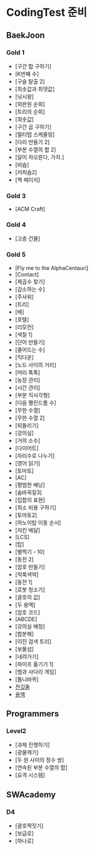 # CodingTest 준비

## BaekJoon

### Gold 1

- [구간 합 구하기]
- [K번째 수]
- [구슬 탈출 2]
- [최솟값과 최댓값]
- [낚시왕]
- [외판원 순회]
- [트리의 순회]
- [최솟값]
- [구간 곱 구하기]
- [멀티탭 스케줄링]
- [다리 만들기 2]
- [부분 수열의 합 2]
- [달이 차오른다, 가자.]
- [비숍]
- [커피숍2]
- [책 페이지]

### Gold 3

- [ACM Craft]

### Gold 4

- [고층 건물]

### Gold 5

- [Fly me to the AlphaCentauri]
- [Contact]
- [제곱수 찾기]
- [감소하는 수]
- [주사위]
- [트리]
- [배]
- [호텔]
- [리모컨]
- [색칠 1]
- [단어 만들기]
- [줄어드는 수]
- [킥다운]
- [노드 사이의 거리]
- [머리 톡톡]
- [농장 관리]
- [시간 관리]
- [부분 직사각형]
- [다음 팰린드롬 수]
- [무한 수열]
- [무한 수열 2]
- [되돌리기]
- [강의실]
- [거의 소수]
- [다이어트]
- [자리수로 나누기]
- [영어 읽기]
- [토마토]
- [AC]
- [평범한 배낭]
- [숨바꼭질3]
- [집합의 표현]
- [최소 비용 구하기]
- [토마토2]
- [하노이탑 이동 순서]
- [치킨 배달]
- [LCS]
- [탑]
- [별찍기 - 10]
- [동전 2]
- [암호 만들기]
- [적록색약]
- [동전 1]
- [로봇 청소기]
- [괄호의 값]
- [두 용액]
- [암호 코드]
- [ABCDE]
- [강의실 배정]
- [합분해]
- [이진 검색 트리]
- [보물섬]
- [내려가기]
- [파이프 옮기기 1]
- [뱀과 사다리 게임]
- [톱니바퀴]
- [전깃줄](BaekJoon/Gold5/전깃줄/BOJ2565.java)
- [용액](BaekJoon/Gold5/용액/BOJ2467.java)
## Programmers

### Level2

- [과제 진행하기]
- [광물캐기]
- [두 원 사이의 정수 쌍]
- [연속된 부분 수열의 합]
- [요격 시스템]

## SWAcademy

### D4

- [괄호짝짓기]
- [보급로]
- [하나로]